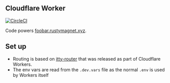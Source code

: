 ## Cloudflare Worker


[![CircleCI](https://dl.circleci.com/status-badge/img/gh/Rusty-Magnet-Ltd/cloudflare_worker/tree/master.svg?style=svg&circle-token=442df4967153b05ea2b7b2198c127c4a393f2e7b)](https://dl.circleci.com/status-badge/redirect/gh/Rusty-Magnet-Ltd/cloudflare_worker/tree/master)



Code powers [foobar.rustymagnet.xyz](https://foobar.rustymagnet.xyz/).

## Set up

- Routing is based on [itty-router](https://itty.dev/itty-router) that was released as part of Cloudflare Workers.
- The env vars are read from the `.dev.vars` file as the normal `.env` is used by Workers itself